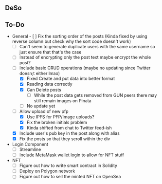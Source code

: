 ## DeSo
## To-Do
* General
        - [ ] Fix the sorting order of the posts (Kinda fixed by using reverse column but check why the sort code doesn't work)
    - [ ] Can't seem to generate duplicate users with the same username so just ensure that that's the case
    - [ ] Instead of encrypting only the post text maybe encrypt the whole post?
    - [ ] Include basic CRUD operations (maybe no updating since Twitter doesn;t either lmao) 
        - [x] Fixed Create and put data into better format
        - [x] Reading data correctly
        - [x] Can Delete posts
            - [ ] While the post data gets removed from GUN peers there may still remain images on Pinata
        - [ ] No update yet
    - [ ] Allow upload of new pfp
        - [x] Use IPFS for PFP/Image uploads?
        - [x] Fix the broken initials problem
        - [x] Kinda shifted from chat to Twitter feed-ish
    - [x] Include user's pub key in the post along with alias
    - [x] Fix the posts so that they scroll within the div
* Login Component
    - [ ] Streamline
    - [ ] Include MetaMask wallet login to allow for NFT stuff
* NFT
	- [ ] Figure out how to write smart contract in Solidity 
	- [ ] Deploy on Polygon network
	- [ ] Figure out how to sell the minted NFT on OpenSea 